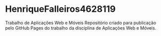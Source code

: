 # HenriqueFalleiros4628119
Trabalho de Aplicações Web e Móveis
Repositório criado para publicação pelo GitHub Pages do trabalho da disciplina de Aplicações Web e Móveis.
